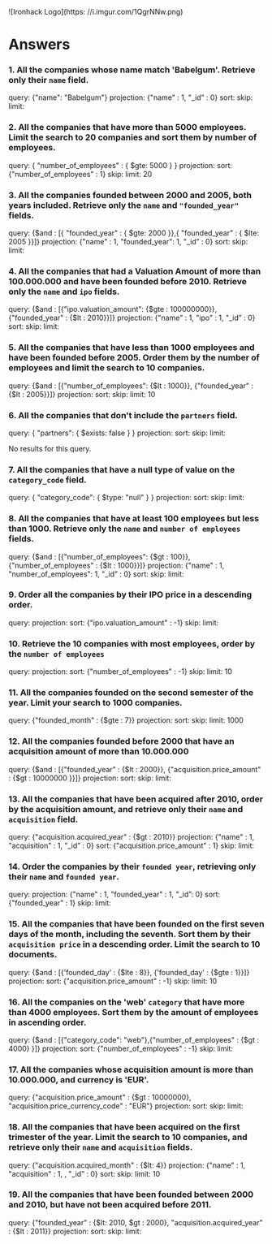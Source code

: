 ![Ironhack Logo](https: //i.imgur.com/1QgrNNw.png)

# Answers

### 1. All the companies whose name match 'Babelgum'. Retrieve only their `name` field.

query: {"name": "Babelgum"}
projection: {"name" : 1, "\_id” : 0}
sort:
skip:
limit:

### 2. All the companies that have more than 5000 employees. Limit the search to 20 companies and sort them by **number of employees**.

query: { "number_of_employees" : { $gte: 5000 } }
projection:
sort: {"number_of_employees" : 1}
skip:
limit: 20

### 3. All the companies founded between 2000 and 2005, both years included. Retrieve only the `name` and `"founded_year"` fields.

query: {$and : [{ "founded_year" : { $gte: 2000 }},{ "founded_year" : { $lte: 2005 }}]}
projection: {"name" : 1, "founded_year": 1, "\_id” : 0}
sort:
skip:
limit:

### 4. All the companies that had a Valuation Amount of more than 100.000.000 and have been founded before 2010. Retrieve only the `name` and `ipo` fields.

query: {$and : [{"ipo.valuation_amount": {$gte : 100000000}}, {"founded_year" : {$lt : 2010}}]}
projection: {"name" : 1, "ipo" : 1, "\_id” : 0}
sort:
skip:
limit:

### 5. All the companies that have less than 1000 employees and have been founded before 2005. Order them by the number of employees and limit the search to 10 companies.

query: {$and : [{"number_of_employees": {$lt : 1000}}, {"founded_year" : {$lt : 2005}}]}
projection:
sort:
skip:
limit: 10

### 6. All the companies that don't include the `partners` field.

query: { "partners": { $exists: false } }
projection:
sort:
skip:
limit:

No results for this query.

### 7. All the companies that have a null type of value on the `category_code` field.

query: { "category_code": { $type: "null" } }
projection:
sort:
skip:
limit:

### 8. All the companies that have at least 100 employees but less than 1000. Retrieve only the `name` and `number of employees` fields.

query: {$and : [{"number_of_employees": {$gt : 100}}, {"number_of_employees" : {$lt : 1000}}]}
projection: {"name" : 1, "number_of_employees": 1, "\_id” : 0}
sort:
skip:
limit:

### 9. Order all the companies by their IPO price in a descending order.

query:
projection:
sort: {"ipo.valuation_amount" : -1}
skip:
limit:

### 10. Retrieve the 10 companies with most employees, order by the `number of employees`

query:
projection:
sort: {"number_of_employees" : -1}
skip:
limit: 10

### 11. All the companies founded on the second semester of the year. Limit your search to 1000 companies.

query: {"founded_month" : {$gte : 7}}
projection:
sort:
skip:
limit: 1000

### 12. All the companies founded before 2000 that have an acquisition amount of more than 10.000.000

query: {$and : [{"founded_year" : {$lt : 2000}}, {"acquisition.price_amount" : {$gt : 10000000
}}]}
projection:
sort:
skip:
limit:

### 13. All the companies that have been acquired after 2010, order by the acquisition amount, and retrieve only their `name` and `acquisition` field.

query: {"acquisition.acquired_year" : {$gt : 2010}}
projection: {"name" : 1, "acquisition" : 1, "\_id” : 0}
sort: {"acquisition.price_amount" : 1}
skip:
limit:

### 14. Order the companies by their `founded year`, retrieving only their `name` and `founded year`.

query:
projection: {"name" : 1, "founded_year" : 1, "\_id”: 0}
sort: {"founded_year" : 1}
skip:
limit:

### 15. All the companies that have been founded on the first seven days of the month, including the seventh. Sort them by their `acquisition price` in a descending order. Limit the search to 10 documents.

query: {$and : [{'founded_day' : {$lte : 8}}, {'founded_day' : {$gte : 1}}]}
projection:
sort: {"acquisition.price_amount" : -1}
skip:
limit: 10

### 16. All the companies on the 'web' `category` that have more than 4000 employees. Sort them by the amount of employees in ascending order.

query: {$and : [{"category_code": "web"},{"number_of_employees" : {$gt : 4000} }]}
projection:
sort: {"number_of_employees" : -1}
skip:
limit:

### 17. All the companies whose acquisition amount is more than 10.000.000, and currency is 'EUR'.

query: {"acquisition.price_amount" : {$gt : 10000000}, "acquisition.price_currency_code" : "EUR"}
projection:
sort:
skip:
limit:

### 18. All the companies that have been acquired on the first trimester of the year. Limit the search to 10 companies, and retrieve only their `name` and `acquisition` fields.

query: {"acquisition.acquired_month" : {$lt: 4}}
projection: {"name" : 1, "acquisition" : 1, , "\_id” : 0}
sort:
skip:
limit: 10

### 19. All the companies that have been founded between 2000 and 2010, but have not been acquired before 2011.

query: {"founded_year" : {$lt: 2010, $gt : 2000}, "acquisition.acquired_year" : {$lt : 2011}}
projection:
sort:
skip:
limit:
